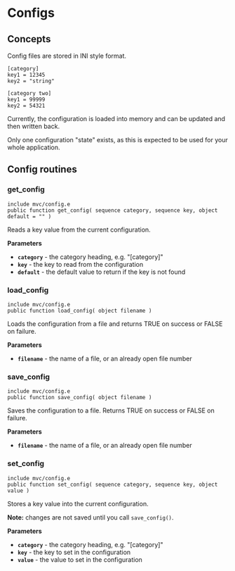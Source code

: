 # Configs

## Concepts

Config files are stored in INI style format.

    [category]
    key1 = 12345
    key2 = "string"

    [category two]
    key1 = 99999
    key2 = 54321

Currently, the configuration is loaded into memory and can be updated and then written back.

Only one configuration "state" exists, as this is expected to be used for your whole application.

## Config routines

### get_config

`include mvc/config.e`  
`public function get_config( sequence category, sequence key, object default = "" )`

Reads a key value from the current configuration.

**Parameters**

- **`category`** - the category heading, e.g. "[category]"
- **`key`** - the key to read from the configuration
- **`default`** - the default value to return if the key is not found

### load_config

`include mvc/config.e`  
`public function load_config( object filename )`

Loads the configuration from a file and returns TRUE on success or FALSE on failure.

**Parameters**

- **`filename`** - the name of a file, or an already open file number

### save_config

`include mvc/config.e`  
`public function save_config( object filename )`

Saves the configuration to a file. Returns TRUE on success or FALSE on failure.

**Parameters**

- **`filename`** - the name of a file, or an already open file number

### set_config

`include mvc/config.e`  
`public function set_config( sequence category, sequence key, object value )`

Stores a key value into the current configuration.

**Note:** changes are not saved until you call `save_config()`.

**Parameters**

- **`category`** - the category heading, e.g. "[category]"
- **`key`** - the key to set in the configuration
- **`value`** - the value to set in the configuration
